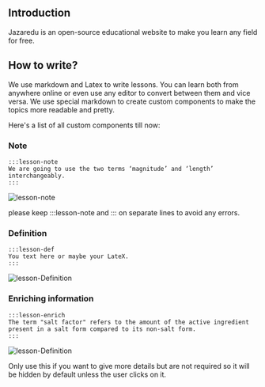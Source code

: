 ## Introduction 
Jazaredu is an open-source educational website to make you learn any field for free.

## How to write? 

We use markdown and Latex to write lessons. You can learn both from anywhere online or even use any editor to convert between them and vice versa.
We use special markdown to create custom components to make the topics more readable and pretty.

Here's a list of all custom components till now:

### Note
```
:::lesson-note
We are going to use the two terms ‘magnitude’ and ‘length’ interchangeably.
:::
```
![lesson-note](https://i.imgur.com/9oqaByX.png)


please keep :::lesson-note and ::: on separate lines to avoid any errors.

### Definition
```
:::lesson-def
You text here or maybe your LateX.
:::
```
![lesson-Definition](https://i.imgur.com/XB3Eq7d.png)


### Enriching information
```
:::lesson-enrich
The term "salt factor" refers to the amount of the active ingredient present in a salt form compared to its non-salt form.
:::

```
![lesson-Definition](https://i.imgur.com/YiPu9ZM.png)

Only use this if you want to give more details but are not required so it will be hidden by default unless the user clicks on it.
